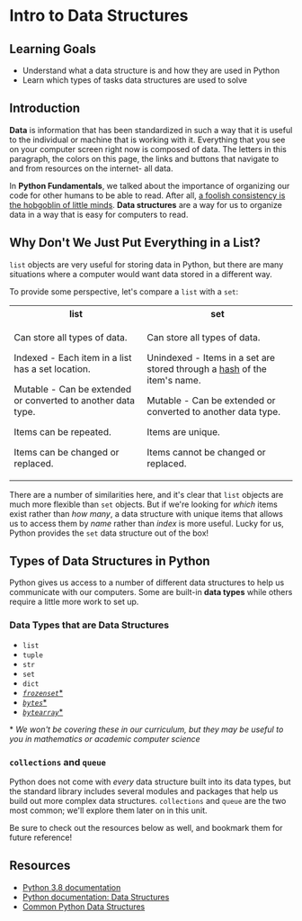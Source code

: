 # Intro to Data Structures

## Learning Goals

- Understand what a data structure is and how they are used in Python
- Learn which types of tasks data structures are used to solve

## Introduction

**Data** is information that has been standardized in such a way that it is
useful to the individual or machine that is working with it. Everything that
you see on your computer screen right now is composed of data. The letters
in this paragraph, the colors on this page, the links and buttons that navigate
to and from resources on the internet- all data.

In **Python Fundamentals**, we talked about the importance of organizing our
code for other humans to be able to read. After all, [a foolish consistency is
the hobgoblin of little minds][pep 8 hobgoblin]. **Data structures** are a way
for us to organize data in a way that is easy for computers to read.

[pep 8 hobgoblin]: https://peps.python.org/pep-0008/#a-foolish-consistency-is-the-hobgoblin-of-little-minds

## Why Don't We Just Put Everything in a List?

`list` objects are very useful for storing data in Python, but there are many
situations where a computer would want data stored in a different way.

To provide some perspective, let's compare a `list` with a `set`:

<table>
<tr>
<th> list </th>
<th> set </th>
</tr>
<tr>
<td>

Can store all types of data.

Indexed - Each item in a list has a set location.

Mutable - Can be extended or converted to another data type.

Items can be repeated.

Items can be changed or replaced.

</td>
<td>

Can store all types of data.

Unindexed - Items in a set are stored through a [hash][hash table] of the
item's name.

[hash table]: https://en.wikipedia.org/wiki/Hash_table

Mutable - Can be extended or converted to another data type.

Items are unique.

Items cannot be changed or replaced.

</td>
</tr>
</table>

There are a number of similarities here, and it's clear that `list` objects
are much more flexible than `set` objects. But if we're looking for _which_
items exist rather than _how many_, a data structure with unique items that
allows us to access them by _name_ rather than _index_ is more useful. Lucky
for us, Python provides the `set` data structure out of the box!

[hash table]: https://en.wikipedia.org/wiki/Hash_table

## Types of Data Structures in Python

Python gives us access to a number of different data structures to help us
communicate with our computers. Some are built-in **data types** while others
require a little more work to set up.

### Data Types that are Data Structures

- `list`
- `tuple`
- `str`
- `set`
- `dict`
- [_`frozenset`_*](https://docs.python.org/3/library/stdtypes.html#frozenset)
- [_`bytes`_*](https://docs.python.org/3/library/stdtypes.html#bytes)
- [_`bytearray`_*](https://docs.python.org/3/library/stdtypes.html#bytearray)

\* _We won't be covering these in our curriculum, but they may be useful to you
in mathematics or academic computer science_

### `collections` and `queue`

Python does not come with _every_ data structure built into its data types, but
the standard library includes several modules and packages that help us build
out more complex data structures. `collections` and `queue` are the two most
common; we'll explore them later on in this unit.

Be sure to check out the resources below as well, and bookmark them for future
reference!

## Resources

- [Python 3.8 documentation](https://docs.python.org/3.8/)
- [Python documentation: Data Structures](https://docs.python.org/3/tutorial/datastructures.html)
- [Common Python Data Structures](https://realpython.com/python-data-structures/)

